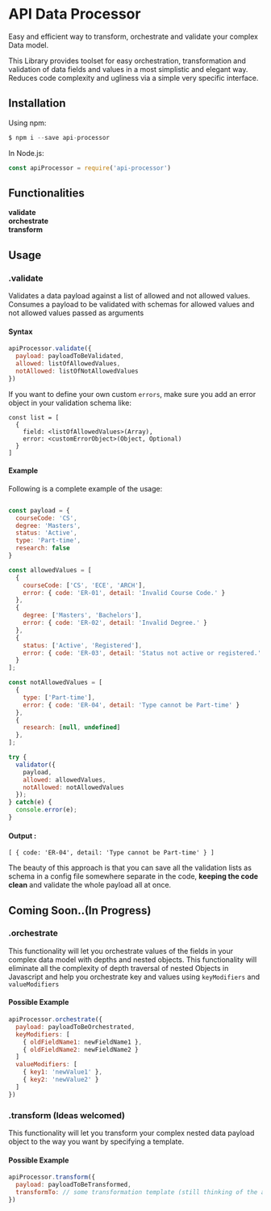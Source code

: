 # API Data Processor
Easy and efficient way to transform, orchestrate and validate your complex Data model.<br/>

This Library provides toolset for easy orchestration, transformation and validation of data fields and values in a most simplistic and elegant way.
Reduces code complexity and ugliness via a simple very specific interface.

## Installation

Using npm:

```javascript
$ npm i --save api-processor
```

In Node.js:

```javascript
const apiProcessor = require('api-processor')
```

## Functionalities
<b>validate <br/>
orchestrate<br/>
transform<br/></b>

## Usage

### .validate
Validates a data payload against a list of allowed and not allowed values.<br/>
Consumes a payload to be validated with schemas for allowed values and not allowed values passed as arguments

#### Syntax
```javascript
apiProcessor.validate({
  payload: payloadToBeValidated,
  allowed: listOfAllowedValues,
  notAllowed: listOfNotAllowedValues
})
```

If you want to define your own custom `errors`, make sure you add an error object in your validation schema like:

```
const list = [
  {
    field: <listOfAllowedValues>(Array),
    error: <customErrorObject>(Object, Optional)
  }
]
```

#### Example
Following is a complete example of the usage:

```javascript

const payload = {
  courseCode: 'CS',
  degree: 'Masters',
  status: 'Active',
  type: 'Part-time',
  research: false
}

const allowedValues = [
  {
    courseCode: ['CS', 'ECE', 'ARCH'],
    error: { code: 'ER-01', detail: 'Invalid Course Code.' }
  },
  {
    degree: ['Masters', 'Bachelors'],
    error: { code: 'ER-02', detail: 'Invalid Degree.' }
  },
  {
    status: ['Active', 'Registered'],
    error: { code: 'ER-03', detail: 'Status not active or registered.' }
  }
];

const notAllowedValues = [
  {
    type: ['Part-time'],
    error: { code: 'ER-04', detail: 'Type cannot be Part-time' }
  },
  {
    research: [null, undefined]
  },
];

try {
  validator({
    payload,
    allowed: allowedValues,
    notAllowed: notAllowedValues
  });
} catch(e) {
  console.error(e);
}
```

#### Output :
 `[ { code: 'ER-04', detail: 'Type cannot be Part-time' } ]`

The beauty of this approach is that you can save all the validation lists as schema in a config file somewhere separate in the code, <b>keeping the code clean</b> and validate the whole payload all at once.


## Coming Soon..(In Progress)

### .orchestrate
This functionality will let you orchestrate values of the fields in your complex data model with depths and nested objects.
This functionality will eliminate all the complexity of depth traversal of nested Objects in Javascript and help you orchestrate key and values using `keyModifiers` and `valueModifiers`

#### Possible Example
```javascript
apiProcessor.orchestrate({
  payload: payloadToBeOrchestrated,
  keyModifiers: [
    { oldFieldName1: newFieldName1 },
    { oldFieldName2: newFieldName2 }
  ]
  valueModifiers: [
    { key1: 'newValue1' },
    { key2: 'newValue2' }
  ]
})
```

### .transform (Ideas welcomed)
This functionality will let you transform your complex nested data payload object to the way you want by specifying a template.

#### Possible Example
```javascript
apiProcessor.transform({
  payload: payloadToBeTransformed,
  transformTo: // some transformation template (still thinking of the approach..)
})
```
